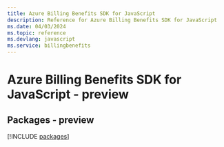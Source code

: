 ```yaml
---
title: Azure Billing Benefits SDK for JavaScript
description: Reference for Azure Billing Benefits SDK for JavaScript
ms.date: 04/03/2024
ms.topic: reference
ms.devlang: javascript
ms.service: billingbenefits
---
```

# Azure Billing Benefits SDK for JavaScript - preview
## Packages - preview
[!INCLUDE [packages](billing-benefits-index.md)]